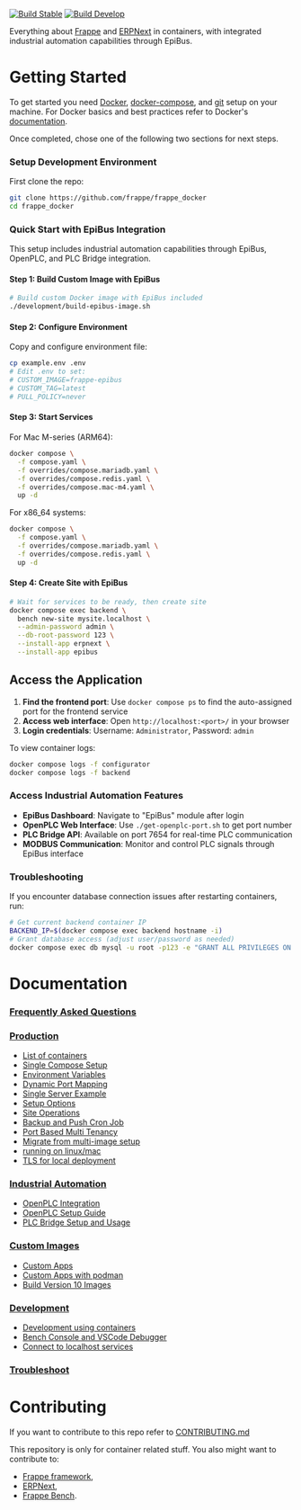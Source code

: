 [![Build Stable](https://github.com/frappe/frappe_docker/actions/workflows/build_stable.yml/badge.svg)](https://github.com/frappe/frappe_docker/actions/workflows/build_stable.yml)
[![Build Develop](https://github.com/frappe/frappe_docker/actions/workflows/build_develop.yml/badge.svg)](https://github.com/frappe/frappe_docker/actions/workflows/build_develop.yml)

Everything about [Frappe](https://github.com/frappe/frappe) and [ERPNext](https://github.com/frappe/erpnext) in containers, with integrated industrial automation capabilities through EpiBus.

# Getting Started

To get started you need [Docker](https://docs.docker.com/get-docker/), [docker-compose](https://docs.docker.com/compose/), and [git](https://docs.github.com/en/get-started/getting-started-with-git/set-up-git) setup on your machine. For Docker basics and best practices refer to Docker's [documentation](http://docs.docker.com).

Once completed, chose one of the following two sections for next steps.

### Setup Development Environment

First clone the repo:

```sh
git clone https://github.com/frappe/frappe_docker
cd frappe_docker
```

### Quick Start with EpiBus Integration

This setup includes industrial automation capabilities through EpiBus, OpenPLC, and PLC Bridge integration.

#### Step 1: Build Custom Image with EpiBus

```sh
# Build custom Docker image with EpiBus included
./development/build-epibus-image.sh
```

#### Step 2: Configure Environment

Copy and configure environment file:

```sh
cp example.env .env
# Edit .env to set:
# CUSTOM_IMAGE=frappe-epibus
# CUSTOM_TAG=latest
# PULL_POLICY=never
```

#### Step 3: Start Services

For Mac M-series (ARM64):
```sh
docker compose \
  -f compose.yaml \
  -f overrides/compose.mariadb.yaml \
  -f overrides/compose.redis.yaml \
  -f overrides/compose.mac-m4.yaml \
  up -d
```

For x86_64 systems:
```sh
docker compose \
  -f compose.yaml \
  -f overrides/compose.mariadb.yaml \
  -f overrides/compose.redis.yaml \
  up -d
```

#### Step 4: Create Site with EpiBus

```sh
# Wait for services to be ready, then create site
docker compose exec backend \
  bench new-site mysite.localhost \
  --admin-password admin \
  --db-root-password 123 \
  --install-app erpnext \
  --install-app epibus
```

## Access the Application

1. **Find the frontend port**: Use `docker compose ps` to find the auto-assigned port for the frontend service
2. **Access web interface**: Open `http://localhost:<port>/` in your browser
3. **Login credentials**: Username: `Administrator`, Password: `admin`

To view container logs:
```sh
docker compose logs -f configurator
docker compose logs -f backend
```

### Access Industrial Automation Features

- **EpiBus Dashboard**: Navigate to "EpiBus" module after login
- **OpenPLC Web Interface**: Use `./get-openplc-port.sh` to get port number
- **PLC Bridge API**: Available on port 7654 for real-time PLC communication
- **MODBUS Communication**: Monitor and control PLC signals through EpiBus interface

### Troubleshooting

If you encounter database connection issues after restarting containers, run:
```sh
# Get current backend container IP
BACKEND_IP=$(docker compose exec backend hostname -i)
# Grant database access (adjust user/password as needed)
docker compose exec db mysql -u root -p123 -e "GRANT ALL PRIVILEGES ON *.* TO 'site_user'@'$BACKEND_IP'; FLUSH PRIVILEGES;"
```

# Documentation

### [Frequently Asked Questions](https://github.com/frappe/frappe_docker/wiki/Frequently-Asked-Questions)

### [Production](#production)

- [List of containers](docs/list-of-containers.md)
- [Single Compose Setup](docs/single-compose-setup.md)
- [Environment Variables](docs/environment-variables.md)
- [Dynamic Port Mapping](docs/dynamic-port-mapping.md)
- [Single Server Example](docs/single-server-example.md)
- [Setup Options](docs/setup-options.md)
- [Site Operations](docs/site-operations.md)
- [Backup and Push Cron Job](docs/backup-and-push-cronjob.md)
- [Port Based Multi Tenancy](docs/port-based-multi-tenancy.md)
- [Migrate from multi-image setup](docs/migrate-from-multi-image-setup.md)
- [running on linux/mac](docs/setup_for_linux_mac.md)
- [TLS for local deployment](docs/tls-for-local-deployment.md)

### [Industrial Automation](#industrial-automation)

- [OpenPLC Integration](README-OpenPLC.md)
- [OpenPLC Setup Guide](docs/openplc-integration.md)
- [PLC Bridge Setup and Usage](docs/plc-bridge-setup.md)

### [Custom Images](#custom-images)

- [Custom Apps](docs/custom-apps.md)
- [Custom Apps with podman](docs/custom-apps-podman.md)
- [Build Version 10 Images](docs/build-version-10-images.md)

### [Development](#development)

- [Development using containers](docs/development.md)
- [Bench Console and VSCode Debugger](docs/bench-console-and-vscode-debugger.md)
- [Connect to localhost services](docs/connect-to-localhost-services-from-containers-for-local-app-development.md)

### [Troubleshoot](docs/troubleshoot.md)

# Contributing

If you want to contribute to this repo refer to [CONTRIBUTING.md](CONTRIBUTING.md)

This repository is only for container related stuff. You also might want to contribute to:

- [Frappe framework](https://github.com/frappe/frappe#contributing),
- [ERPNext](https://github.com/frappe/erpnext#contributing),
- [Frappe Bench](https://github.com/frappe/bench).
